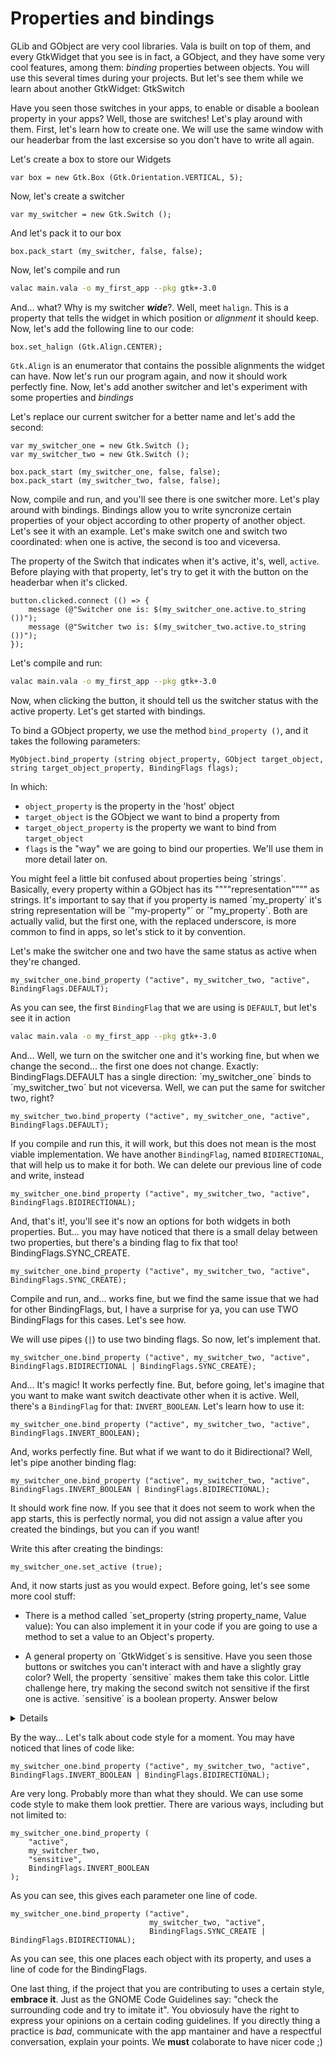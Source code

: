 # Properties and bindings

GLib and GObject are very cool libraries. Vala is built on top of them, and every GtkWidget that you see is in fact, a GObject, and they have some very cool features, among them: *binding* properties between objects. You will use this several times during your projects. But let's see them while we learn about another GtkWidget: GtkSwitch

Have you seen those switches in your apps, to enable or disable a boolean property in your apps? Well, those are switches! Let's play around with them. First, let's learn how to create one. We will use the same window with our headerbar from the last excersise so you don't have to write all again.

Let's create a box to store our Widgets

```vala
var box = new Gtk.Box (Gtk.Orientation.VERTICAL, 5);
```

Now, let's create a switcher

```vala
var my_switcher = new Gtk.Switch ();
```

And let's pack it to our box

```vala
box.pack_start (my_switcher, false, false);
```

Now, let's compile and run

```sh
valac main.vala -o my_first_app --pkg gtk+-3.0
```

And... what? Why is my switcher ***wide***?. Well, meet `halign`. This is a property that tells the widget in which position or *alignment* it should keep. Now, let's add the following line to our code:

```vala
box.set_halign (Gtk.Align.CENTER);
```

`Gtk.Align` is an enumerator that contains the possible alignments the widget can have. Now let's run our program again, and now it should work perfectly fine. Now, let's add another switcher and let's experiment with some properties and *bindings*

Let's replace our current switcher for a better name and let's add the second:

```vala
var my_switcher_one = new Gtk.Switch ();
var my_switcher_two = new Gtk.Switch ();

box.pack_start (my_switcher_one, false, false);
box.pack_start (my_switcher_two, false, false);
```

Now, compile and run, and you'll see there is one switcher more. Let's play around with bindings. Bindings allow you to write syncronize certain properties of your object according to other property of another object. Let's see it with an example. Let's make switch one and switch two coordinated: when one is active, the second is too and viceversa. 

The property of the Switch that indicates when it's active, it's, well, `active`. Before playing with that property, let's try to get it with the button on the headerbar when it's clicked.

```vala
button.clicked.connect (() => {
    message (@"Switcher one is: $(my_switcher_one.active.to_string ())");
    message (@"Switcher two is: $(my_switcher_two.active.to_string ())");
});
```

Let's compile and run:

```sh
valac main.vala -o my_first_app --pkg gtk+-3.0
```

Now, when clicking the button, it should tell us the switcher status with the active property. Let's get started with bindings.

To bind a GObject property, we use the method `bind_property ()`, and it takes the following parameters:

```vala
MyObject.bind_property (string object_property, GObject target_object, string target_object_property, BindingFlags flags);
```

In which:

* `object_property` is the property in the 'host' object
* `target_object` is the GObject we want to bind a property from
* `target_object_property` is the property we want to bind from `target_object`
* `flags` is the "way" we are going to bind our properties. We'll use them in more detail later on.

You might feel a little bit confused about properties being ´strings´. Basically, every property within a GObject has its """"representation"""" as strings. It's important to say that if you property is named ´my_property´ it's string representation will be ´"my-property"´ or ´"my_property´. Both are actually valid, but the first one, with the replaced underscore, is more common to find in apps, so let's stick to it by convention.

Let's make the switcher one and two have the same status as active when they're changed.

```vala
my_switcher_one.bind_property ("active", my_switcher_two, "active", BindingFlags.DEFAULT);
```

As you can see, the first `BindingFlag` that we are using is `DEFAULT`, but let's see it in action

```sh
valac main.vala -o my_first_app --pkg gtk+-3.0
```

And... Well, we turn on the switcher one and it's working fine, but when we change the second... the first one does not change. Exactly: BindingFlags.DEFAULT has a single direction: ´my_switcher_one´ binds to ´my_switcher_two´ but not viceversa. Well, we can put the same for switcher two, right?

```vala
my_switcher_two.bind_property ("active", my_switcher_one, "active", BindingFlags.DEFAULT);
```

If you compile and run this, it will work, but this does not mean is the most viable implementation. We have another `BindingFlag`, named `BIDIRECTIONAL`, that will help us to make it for both. We can delete our previous line of code and write, instead

```vala
my_switcher_one.bind_property ("active", my_switcher_two, "active", BindingFlags.BIDIRECTIONAL);
```

And, that's it!, you'll see it's now an options for both widgets in both properties. But... you may have noticed that there is a small delay between two properties, but there's a binding flag to fix that too! BindingFlags.SYNC_CREATE.

```vala
my_switcher_one.bind_property ("active", my_switcher_two, "active", BindingFlags.SYNC_CREATE);
```

Compile and run, and... works fine, but we find the same issue that we had for other BindingFlags, but, I have a surprise for ya, you can use TWO BindingFlags for this cases. Let's see how. 

We will use pipes (`|`) to use two binding flags. So now, let's implement that.

```vala
my_switcher_one.bind_property ("active", my_switcher_two, "active", BindingFlags.BIDIRECTIONAL | BindingFlags.SYNC_CREATE);
```

And... It's magic! It works perfectly fine. But, before going, let's imagine that you want to make want switch deactivate other when it is active. Well, there's a `BindingFlag` for that: `INVERT_BOOLEAN`. Let's learn how to use it:

```vala
my_switcher_one.bind_property ("active", my_switcher_two, "active", BindingFlags.INVERT_BOOLEAN);
```

And, works perfectly fine. But what if we want to do it Bidirectional? Well, let's pipe another binding flag:

```vala
my_switcher_one.bind_property ("active", my_switcher_two, "active", BindingFlags.INVERT_BOOLEAN | BindingFlags.BIDIRECTIONAL);
```

It should work fine now. If you see that it does not seem to work when the app starts, this is perfectly normal, you did not assign a value after you created the bindings, but you can if you want!

Write this after creating the bindings:

```vala
my_switcher_one.set_active (true);
```

And, it now starts just as you would expect. Before going, let's see some more cool stuff:

* There is a method called `set_property (string property_name, Value value): You can also implement it in your code if you are going to use a method to set a value to an Object's property.

* A general property on ´GtkWidget´s is sensitive. Have you seen those buttons or switches you can't interact with and have a slightly gray color? Well, the property ´sensitive´ makes them take this color. Little challenge here, try making the second switch not sensitive if the first one is active. ´sensitive´ is a boolean property. Answer below

<details>
```vala
my_switcher_one.bind_property ("active", my_switcher_two, "sensitive", BindingFlags.INVERT_BOOLEAN);
```
</details>

By the way... Let's talk about code style for a moment. You may have noticed that lines of code like:

```vala
my_switcher_one.bind_property ("active", my_switcher_two, "active", BindingFlags.INVERT_BOOLEAN | BindingFlags.BIDIRECTIONAL);
```

Are very long. Probably more than what they should. We can use some code style to make them look prettier. There are various ways, including but not limited to:

```vala
my_switcher_one.bind_property (
    "active",
    my_switcher_two,
    "sensitive",
    BindingFlags.INVERT_BOOLEAN
);
```

As you can see, this gives each parameter one line of code.

```vala
my_switcher_one.bind_property ("active",
                               my_switcher_two, "active",
                               BindingFlags.SYNC_CREATE | BindingFlags.BIDIRECTIONAL);
```

As you can see, this one places each object with its property, and uses a line of code for the BindingFlags.

One last thing, if the project that you are contributing to uses a certain style, **embrace it**. Just as the GNOME Code Guidelines say: "check the surrounding code and try to imitate it". You obviosuly have the right to express your opinions on a certain coding guidelines. If you directly thing a practice is *bad*, communicate with the app mantainer and have a respectful conversation, explain your points. We **must** colaborate to have nicer code ;)
